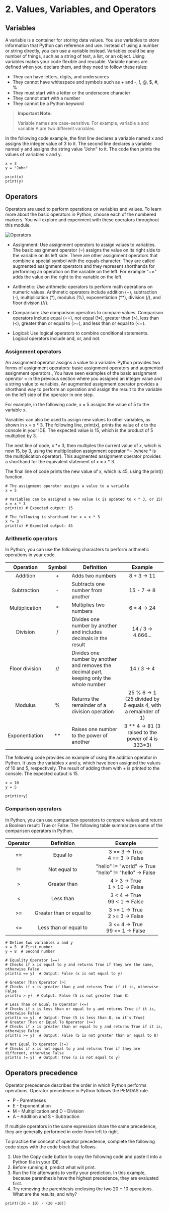 # 2. Values, Variables, and Operators

 
## Variables
A variable is a container for storing data values. You use variables to store information that Python can reference and use. Instead of using a number or string directly, you can use a variable instead. Variables could be any number of things, such as a string of text, a list, or an object. Using variables makes your code flexible and reusable. Variable names are defined when you declare them, and they need to follow these rules:
- They can have letters, digits, and underscores
- They cannot have whitespace and symbols such as + and -, !, @, $, #, %
- They must start with a letter or the underscore character
- They cannot start with a number
- They cannot be a Python keyword
  

> **Important Note:**
>
> Variable names are case-sensitive. For example, variable a and variable A are two different variables.


In the following code example, the first line declares a variable named x and assigns the integer value of 3 to it. The second line declares a variable named y and assigns the string value "John" to it. The code then prints the values of variables x and y.

```
x = 3
y = "John"

print(x)
print(y)

```


## Operators

Operators are used to perform operations on variables and values. To learn more about the basic operators in Python, choose each of the numbered markers. You will explore and experiment with these operators throughout this module.

![Operators](https://github.com/user-attachments/assets/73ee073b-dd6a-4a9f-bb85-f6ccd41e3c33)

- Assignment: Use assignment operators to assign values to variables. The basic assignment operator (=) assigns the value on its right side to the variable on its left side.
There are other assignment operators that combine a special symbol with the equals character. They are called augmented assignment operators and they represent shorthands for performing an operation on the variable on the left. For example "+=" adds the value on the right to the variable on the left.

- Arithmetic: Use arithmetic operators to perform math operations on numeric values. Arithmetic operators include addition (+), subtraction (-), multiplication (*), modulus (%), exponentiation (**), division (/), and floor division (//). 

- Comparison: Use comparison operators to compare values. Comparison operators include equal (==), not equal (!=), greater than (>), less than (<), greater than or equal to (>=), and less than or equal to (<=).

- Logical: Use logical operators to combine conditional statements. Logical operators include and, or, and not.


### Assignment operators
An assignment operator assigns a value to a variable. Python provides two forms of assignment operators: basic assignment operators and augmented assignment operators., You have seen examples of the basic assignment operator = in the previous section where you assigned an integer value and a string value to variables. An augmented assignment operator provides a shorthand way to perform an operation and assign the result to the variable on the left side of the operator in one step.

For example, in the following code, x = 5 assigns the value of 5 to the variable x.

Variables can also be used to assign new values to other variables, as shown in x =  x * 3. The following line, print(x), prints the value of x to the console in your IDE. The expected value is 15, which is the product of 5 multiplied by 3.

The next line of code, x *= 3, then multiples the current value of x, which is now 15, by 3, using the multiplication assignment operator *= (where * is the multiplication operator). This augmented assignment operator provides a shorthand for the equivalent statement of x = x * 3.

The final line of code prints the new value of x, which is 45, using the print() function. 

```
# The assignment operator assigns a value to a variable
x = 5 

# Variables can be assigned a new value (x is updated to x * 3, or 15)
x = x * 3
print(x) # Expected output: 15

# The following is shorthand for x = x * 3
x *= 3
print(x) # Expected output: 45

```

### Arithmetic operators 
In Python, you can use the following characters to perform arithmetic operations in your code.

| Operation | Symbol | Definition | Example |
|:----------:|:----------:|----------|:----------:|
| Addition | + | Adds two numbers | 8 + 3 → 11 |
| Subtraction | - | Subtracts one number from another | 15 - 7 → 8 |
| Multiplication | * | Multiplies two numbers | 6 * 4 → 24 |
| Division | / | Divides one number by another and includes decimals in the result | 14 / 3 → 4.666... |
| Floor division | // | Divides one number by another and removes the decimal part, keeping only the whole number | 14 / 3 → 4 |
| Modulus | % | Returns the remainder of a division operation | 25 % 6 → 1 (25 divided by 6 equals 4, with a remainder of 1) |
| Exponentiation | ** | Raises one number to the power of another | 3 ** 4 → 81 (3 raised to the power of 4 is 3*3*3*3)|

The following code provides an example of using the addition operator in Python. It uses the variables x and y, which have been assigned the values of 10 and 5, respectively. The result of adding them with + is printed to the console. The expected output is 15.

```
x = 10
y = 5

print(x+y)

```

### Comparison operators
In Python, you can use comparison operators to compare values and return a Boolean result: True or False. The following table summarizes some of the comparison operators in Python.

| Operator | Definition | Example | 
|:----------:|:----------:|:----------:|
| == | Equal to | 3 == 3 → True <br> 4 == 3 → False |
| != | Not equal to | "hello" != "world" → True <br> "hello" != "hello" → False |
| > | Greater than | 4 > 3 → True <br> 1 > 10 → False |
| < | Less than | 3 < 4 → True <br> 99 < 1 → False |
| >= | Greater than or equal to | 3 >= 1 → True <br> 2 >= 3 → False |
| <= | Less than or equal to | 3 <= 4 → True <br> 99 <= 1 → False |

```
# Define two variables x and y
x = 5  # First number
y = 8  # Second number

# Equality Operator (==)
# Checks if x is equal to y and returns True if they are the same, otherwise False
print(x == y)  # Output: False (x is not equal to y)

# Greater Than Operator (>)
# Checks if x is greater than y and returns True if it is, otherwise False
print(x > y)  # Output: False (5 is not greater than 8)

# Less Than or Equal To Operator (<=)
# Checks if x is less than or equal to y and returns True if it is, otherwise False
print(x <= y)  # Output: True (5 is less than 8, so it’s True)
# Greater Than or Equal To Operator (>=)
# Checks if x is greater than or equal to y and returns True if it is, otherwise False
print(x >= y)  # Output: False (5 is not greater than or equal to 8)

# Not Equal To Operator (!=)
# Checks if x is not equal to y and returns True if they are different, otherwise False
print(x != y)  # Output: True (x is not equal to y)

```
## Operators precedence
Operator precedence describes the order in which Python performs operations. Operator precedence in Python follows the PEMDAS rule.
- P - Parentheses
- E - Exponentiation
- M – Multiplication and D – Division
- A – Addition and S – Subtraction
  
If multiple operators in the same expression share the same precedence, they are generally performed in order from left to right.

To practice the concept of operator precedence, complete the following code steps with the code block that follows.
1. Use the Copy code button to copy the following code and paste it into a Python file in your IDE.
2. Before running it, predict what will print.
3. Run the file afterwards to verify your prediction. In this example, because parenthesis have the highest precedence, they are evaluated first.
4. Try removing the parenthesis enclosing the two 20 + 10 operations. What are the results, and why?

```
print((20 + 10) - (20 +10))

```



